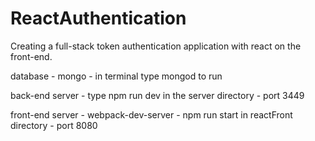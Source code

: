 # ReactAuthentication

Creating a full-stack token authentication application with react on the front-end.

database - mongo - in terminal type mongod to run


back-end server - type npm run dev in the server directory - port 3449


front-end server - webpack-dev-server - npm run start in reactFront directory  - port 8080
